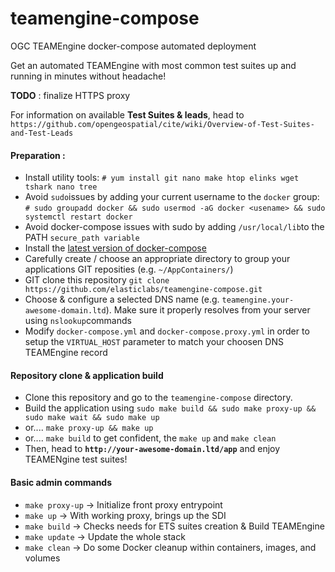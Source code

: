 # teamengine-compose
OGC TEAMEngine docker-compose automated deployment

Get an automated TEAMEngine with most common test suites up and running in minutes without headache!

**TODO** : finalize HTTPS proxy 

For information on available **Test Suites & leads**, head to `https://github.com/opengeospatial/cite/wiki/Overview-of-Test-Suites-and-Test-Leads`

#### Preparation :
* Install utility tools: `# yum install git nano make htop elinks wget tshark nano tree`
* Avoid `sudo`issues by adding your current username to the `docker` group: `# sudo groupadd docker && sudo usermod -aG docker <usename> && sudo systemctl restart docker`
* Avoid docker-compose issues with sudo by adding `/usr/local/lib`to the PATH `secure_path variable`
* Install the [latest version of docker-compose](https://docs.docker.com/compose/install/)
* Carefully create / choose an appropriate directory to group your applications GIT reposities (e.g. `~/AppContainers/`)
* GIT clone this repository `git clone https://github.com/elasticlabs/teamengine-compose.git`
* Choose & configure a selected DNS name (e.g. `teamengine.your-awesome-domain.ltd`). Make sure it properly resolves from your server using `nslookup`commands
* Modify `docker-compose.yml` and `docker-compose.proxy.yml` in order to setup the `VIRTUAL_HOST` parameter to match your choosen DNS TEAMEngine record

#### Repository clone & application build
* Clone this repository and go to the `teamengine-compose` directory.
* Build the application using `sudo make build && sudo make proxy-up && sudo make wait && sudo make up`
* or.... `make proxy-up && make up`
* or.... `make build` to get confident, the `make up` and `make clean`
* Then, head to **`http://your-awesome-domain.ltd/app`** and enjoy TEAMENgine test suites!

#### Basic admin commands
* `make proxy-up` -> Initialize front proxy entrypoint
* `make up` ->  With working proxy, brings up the SDI
* `make build` -> Checks needs for ETS suites creation & Build TEAMEngine
* `make update` -> Update the whole stack
* `make clean` -> Do some Docker cleanup within containers, images, and volumes